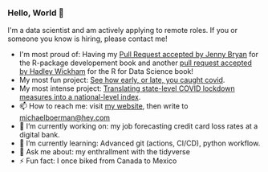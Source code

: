 ### Hello, World 👋

I'm a data scientist and am actively applying to remote roles. If you or someone you know is hiring, please contact me!

- I'm most proud of: Having my [Pull Request accepted by Jenny Bryan](https://github.com/hadley/r-pkgs/pull/769) for the R-package developement book and  another [pull request accepted by Hadley Wickham](https://github.com/hadley/r4ds/pull/1018#issuecomment-1119028074) for the R for Data Science book!
- My most fun project: [See how early, or late, you caught covid](https://michaelboerman.shinyapps.io/covid_percentiles/).
- My most intense project: [Translating state-level COVID lockdown measures into a national-level index](https://github.com/michaelboerman/lockdown_severity_index).
- 📫 How to reach me: visit [my website](https://www.michaelboerman.com), then write to michaelboerman@hey.com
- 🔭 I’m currently working on: my job forecasting credit card loss rates at a digital bank.  
- 🌱 I’m currently learning: Advanced git (actions, CI/CD), python workflow. 
- 💬 Ask me about: my enthrallment with the tidyverse
- ⚡ Fun fact: I once biked from Canada to Mexico






